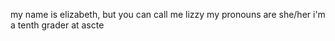 my name is elizabeth, but you can call me lizzy
my pronouns are she/her
i'm a tenth grader at ascte

